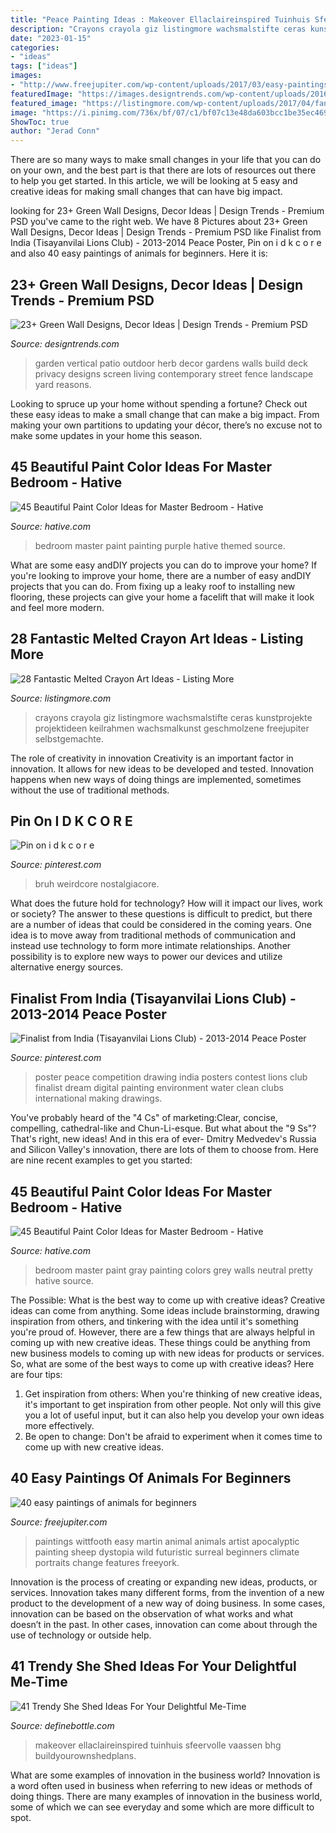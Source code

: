 ```yaml
---
title: "Peace Painting Ideas : Makeover Ellaclaireinspired Tuinhuis Sfeervolle Vaassen Bhg Buildyourownshedplans"
description: "Crayons crayola giz listingmore wachsmalstifte ceras kunstprojekte projektideen keilrahmen wachsmalkunst geschmolzene freejupiter selbstgemachte"
date: "2023-01-15"
categories:
- "ideas"
tags: ["ideas"]
images:
- "http://www.freejupiter.com/wp-content/uploads/2017/03/easy-paintings-of-animals17.jpg"
featuredImage: "https://images.designtrends.com/wp-content/uploads/2016/03/22064201/Outdoor-Garden-Decor-Wall.jpg"
featured_image: "https://listingmore.com/wp-content/uploads/2017/04/fantastic-melted-crayon-art-ideas/23-best-melted-crayon-art-ideas.jpg"
image: "https://i.pinimg.com/736x/bf/07/c1/bf07c13e48da603bcc1be35ec4695a52--peace-poster-poster-competition.jpg?b=t"
ShowToc: true
author: "Jerad Conn"
---
```



There are so many ways to make small changes in your life that you can do on your own, and the best part is that there are lots of resources out there to help you get started. In this article, we will be looking at 5 easy and creative ideas for making small changes that can have big impact.

	

		
looking for 23+ Green Wall Designs, Decor Ideas | Design Trends - Premium PSD you've came to the right web. We have 8 Pictures about 23+ Green Wall Designs, Decor Ideas | Design Trends - Premium PSD like Finalist from India (Tisayanvilai Lions Club) - 2013-2014 Peace Poster, Pin on i d k c o r e and also 40 easy paintings of animals for beginners. Here it is:
		
    
## 23+ Green Wall Designs, Decor Ideas | Design Trends - Premium PSD

<img loading=lazy src="https://images.designtrends.com/wp-content/uploads/2016/03/22064201/Outdoor-Garden-Decor-Wall.jpg" onerror="this.onerror=null;this.src='https://tse4.mm.bing.net/th?id=OIP.hxPuzSOEMPTGb4zNBFoHMgHaF7&amp;pid=15.1';" alt="23+ Green Wall Designs, Decor Ideas | Design Trends - Premium PSD">

_Source: designtrends.com_

>garden vertical patio outdoor herb decor gardens walls build deck privacy designs screen living contemporary street fence landscape yard reasons. 

	

Looking to spruce up your home without spending a fortune? Check out these easy ideas to make a small change that can make a big impact. From making your own partitions to updating your décor, there’s no excuse not to make some updates in your home this season.

    
## 45 Beautiful Paint Color Ideas For Master Bedroom - Hative

<img loading=lazy src="https://hative.com/wp-content/uploads/2015/05/master-bedroom-painting/12-master-bedroom-painting-ideas.jpg" onerror="this.onerror=null;this.src='https://tse2.mm.bing.net/th?id=OIP.HhGKnuSoDk8ZEbXjy5wXZAHaLI&amp;pid=15.1';" alt="45 Beautiful Paint Color Ideas for Master Bedroom - Hative">

_Source: hative.com_

>bedroom master paint painting purple hative themed source. 

	

What are some easy andDIY projects you can do to improve your home?
If you're looking to improve your home, there are a number of easy andDIY projects that you can do. From fixing up a leaky roof to installing new flooring, these projects can give your home a facelift that will make it look and feel more modern.

    
## 28 Fantastic Melted Crayon Art Ideas - Listing More

<img loading=lazy src="https://listingmore.com/wp-content/uploads/2017/04/fantastic-melted-crayon-art-ideas/23-best-melted-crayon-art-ideas.jpg" onerror="this.onerror=null;this.src='https://tse1.mm.bing.net/th?id=OIP.6CbG0qvZGrxJLEKg_0wkuAHaJ4&amp;pid=15.1';" alt="28 Fantastic Melted Crayon Art Ideas - Listing More">

_Source: listingmore.com_

>crayons crayola giz listingmore wachsmalstifte ceras kunstprojekte projektideen keilrahmen wachsmalkunst geschmolzene freejupiter selbstgemachte. 

	

The role of creativity in innovation
Creativity is an important factor in innovation. It allows for new ideas to be developed and tested. Innovation happens when new ways of doing things are implemented, sometimes without the use of traditional methods.

    
## Pin On I D K C O R E

<img loading=lazy src="https://i.pinimg.com/736x/16/8f/7a/168f7a5ae5517a5ad712a46aecd86b19.jpg" onerror="this.onerror=null;this.src='https://tse2.mm.bing.net/th?id=OIP.CTP8mzszmgA1mMwXSPjCoQHaGc&amp;pid=15.1';" alt="Pin on i d k c o r e">

_Source: pinterest.com_

>bruh weirdcore nostalgiacore. 

	

What does the future hold for technology? How will it impact our lives, work or society? The answer to these questions is difficult to predict, but there are a number of ideas that could be considered in the coming years. One idea is to move away from traditional methods of communication and instead use technology to form more intimate relationships. Another possibility is to explore new ways to power our devices and utilize alternative energy sources.

    
## Finalist From India (Tisayanvilai Lions Club) - 2013-2014 Peace Poster

<img loading=lazy src="https://i.pinimg.com/736x/bf/07/c1/bf07c13e48da603bcc1be35ec4695a52--peace-poster-poster-competition.jpg?b=t" onerror="this.onerror=null;this.src='https://tse3.mm.bing.net/th?id=OIP.rdCXN9-ah1sMXHWwmxE6owHaK4&amp;pid=15.1';" alt="Finalist from India (Tisayanvilai Lions Club) - 2013-2014 Peace Poster">

_Source: pinterest.com_

>poster peace competition drawing india posters contest lions club finalist dream digital painting environment water clean clubs international making drawings. 

	

You've probably heard of the "4 Cs" of marketing:Clear, concise, compelling, cathedral-like and Chun-Li-esque. But what about the "9 Ss"? That's right, new ideas! And in this era of ever- Dmitry Medvedev's Russia and Silicon Valley's innovation, there are lots of them to choose from. Here are nine recent examples to get you started: 

    
## 45 Beautiful Paint Color Ideas For Master Bedroom - Hative

<img loading=lazy src="http://hative.com/wp-content/uploads/2015/05/master-bedroom-painting/25-master-bedroom-painting-ideas.jpg" onerror="this.onerror=null;this.src='https://tse1.mm.bing.net/th?id=OIP.XOwadQMYjtFOTufYBzpgJQHaKo&amp;pid=15.1';" alt="45 Beautiful Paint Color Ideas for Master Bedroom - Hative">

_Source: hative.com_

>bedroom master paint gray painting colors grey walls neutral pretty hative source. 

	

The Possible: What is the best way to come up with creative ideas?
Creative ideas can come from anything. Some ideas include brainstorming, drawing inspiration from others, and tinkering with the idea until it's something you're proud of. However, there are a few things that are always helpful in coming up with new creative ideas. These things could be anything from new business models to coming up with new ideas for products or services. So, what are some of the best ways to come up with creative ideas? Here are four tips: 
1) Get inspiration from others: When you're thinking of new creative ideas, it's important to get inspiration from other people. Not only will this give you a lot of useful input, but it can also help you develop your own ideas more effectively. 
2) Be open to change: Don't be afraid to experiment when it comes time to come up with new creative ideas.

    
## 40 Easy Paintings Of Animals For Beginners

<img loading=lazy src="http://www.freejupiter.com/wp-content/uploads/2017/03/easy-paintings-of-animals17.jpg" onerror="this.onerror=null;this.src='https://tse1.mm.bing.net/th?id=OIP.hUm2cBOVPYffibZP5MgaxQHaJZ&amp;pid=15.1';" alt="40 easy paintings of animals for beginners">

_Source: freejupiter.com_

>paintings wittfooth easy martin animal animals artist apocalyptic painting sheep dystopia wild futuristic surreal beginners climate portraits change features freeyork. 

	

Innovation is the process of creating or expanding new ideas, products, or services. Innovation takes many different forms, from the invention of a new product to the development of a new way of doing business. In some cases, innovation can be based on the observation of what works and what doesn’t in the past. In other cases, innovation can come about through the use of technology or outside help.

    
## 41 Trendy She Shed Ideas For Your Delightful Me-Time

<img loading=lazy src="https://definebottle.com/wp-content/uploads/All-White-She-Shed-Ideas.jpg" onerror="this.onerror=null;this.src='https://tse4.mm.bing.net/th?id=OIP.h7Vt9ikQnaxIzM7xOCtUbQHaKY&amp;pid=15.1';" alt="41 Trendy She Shed Ideas For Your Delightful Me-Time">

_Source: definebottle.com_

>makeover ellaclaireinspired tuinhuis sfeervolle vaassen bhg buildyourownshedplans. 

	

What are some examples of innovation in the business world?
Innovation is a word often used in business when referring to new ideas or methods of doing things. There are many examples of innovation in the business world, some of which we can see everyday and some which are more difficult to spot.

